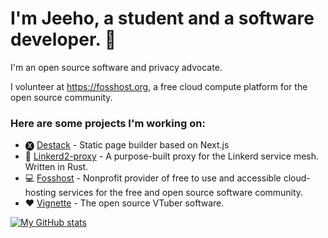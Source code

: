  
# I'm Jeeho, a student and a software developer. 👋

 I'm an open source software and privacy advocate.

I  volunteer at https://fosshost.org, a free cloud compute platform for the open source community. 


### Here are some projects I'm working on:
- 🅧  [Destack](https://github.com/liveduo/destack) - Static page builder based on Next.js
- 🦀  [Linkerd2-proxy](https://github.com/linkerd/linkerd2-proxy) - A purpose-built proxy for the Linkerd service mesh. Written in Rust.
- 💻 [Fosshost](https://fosshost.org) - Nonprofit provider of free to use and accessible cloud-hosting services for the free and open source software community. 
- ❤️  [Vignette](https://vignetteapp.org) - The open source VTuber software.


[![My GitHub stats](https://readme-stats-jcdea.vercel.app/api?username=JcdeA&count_private=true)](https://github.com/anuraghazra/github-readme-stats)
  

  



